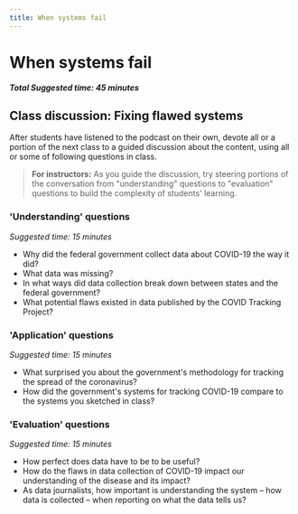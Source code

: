 ```yaml
---
title: When systems fail
---
```


# When systems fail

***Total Suggested time: 45 minutes***

## Class discussion: Fixing flawed systems

After students have listened to the podcast on their own, devote all or a portion of the next class to a guided discussion about the content, using all or some of following questions in class.

> **For instructors:** As you guide the discussion, try steering portions of the conversation from "understanding" questions to "evaluation" questions to build the complexity of students' learning.

### 'Understanding' questions
*Suggested time: 15 minutes*
* Why did the federal government collect data about COVID-19 the way it did?
* What data was missing?
* In what ways did data collection break down between states and the federal government?
* What potential flaws existed in data published by the COVID Tracking Project?

### 'Application' questions
*Suggested time: 15 minutes*
* What surprised you about the government's methodology for tracking the spread of the coronavirus?
* How did the government's systems for tracking COVID-19 compare to the systems you sketched in class?

### 'Evaluation' questions
*Suggested time: 15 minutes*
* How perfect does data have to be to be useful?
* How do the flaws in data collection of COVID-19 impact our understanding of the disease and its impact?
* As data journalists, how important is understanding the system – how data is collected – when reporting on what the data tells us?



